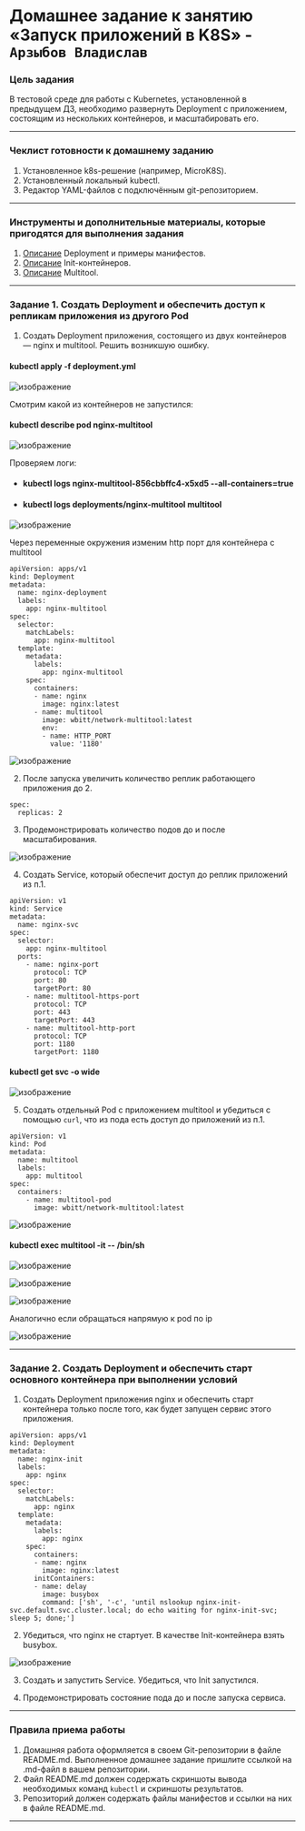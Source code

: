 # Домашнее задание к занятию «Запуск приложений в K8S» - `Арзыбов Владислав`

### Цель задания

В тестовой среде для работы с Kubernetes, установленной в предыдущем ДЗ, необходимо развернуть Deployment с приложением, состоящим из нескольких контейнеров, и масштабировать его.

------

### Чеклист готовности к домашнему заданию

1. Установленное k8s-решение (например, MicroK8S).
2. Установленный локальный kubectl.
3. Редактор YAML-файлов с подключённым git-репозиторием.

------

### Инструменты и дополнительные материалы, которые пригодятся для выполнения задания

1. [Описание](https://kubernetes.io/docs/concepts/workloads/controllers/deployment/) Deployment и примеры манифестов.
2. [Описание](https://kubernetes.io/docs/concepts/workloads/pods/init-containers/) Init-контейнеров.
3. [Описание](https://github.com/wbitt/Network-MultiTool) Multitool.

------

### Задание 1. Создать Deployment и обеспечить доступ к репликам приложения из другого Pod

1. Создать Deployment приложения, состоящего из двух контейнеров — nginx и multitool. Решить возникшую ошибку.

#### kubectl apply -f deployment.yml

![изображение](https://github.com/user-attachments/assets/c49c8eb6-3af2-47fe-8ecd-245adce99a74)

Смотрим какой из контейнеров не запустился:

#### kubectl describe pod nginx-multitool

![изображение](https://github.com/user-attachments/assets/8fca7171-4552-4bb7-ac6a-5d97769334a5)

Проверяем логи:

- #### kubectl logs nginx-multitool-856cbbffc4-x5xd5 --all-containers=true
- #### kubectl logs deployments/nginx-multitool multitool

![изображение](https://github.com/user-attachments/assets/acf139f3-7554-49db-a257-e7faa330ad24)

Через переменные окружения изменим http порт для контейнера с multitool

```
apiVersion: apps/v1
kind: Deployment
metadata:
  name: nginx-deployment
  labels:
    app: nginx-multitool
spec:
  selector:
    matchLabels:
      app: nginx-multitool
  template:
    metadata:
      labels:
        app: nginx-multitool
    spec:
      containers:
      - name: nginx
        image: nginx:latest
      - name: multitool
        image: wbitt/network-multitool:latest
        env:
        - name: HTTP_PORT
          value: '1180'
```

![изображение](https://github.com/user-attachments/assets/fa6177c1-a1cb-4048-a14f-ccf1d7f9370d)

2. После запуска увеличить количество реплик работающего приложения до 2.

```
spec:
  replicas: 2
```

3. Продемонстрировать количество подов до и после масштабирования.

![изображение](https://github.com/user-attachments/assets/ad6d5c0d-7c3b-4970-9547-2e3bf22b2e3b)

4. Создать Service, который обеспечит доступ до реплик приложений из п.1.

```
apiVersion: v1
kind: Service
metadata:
  name: nginx-svc
spec:
  selector:
    app: nginx-multitool
  ports:
    - name: nginx-port
      protocol: TCP
      port: 80
      targetPort: 80
    - name: multitool-https-port
      protocol: TCP
      port: 443
      targetPort: 443
    - name: multitool-http-port
      protocol: TCP
      port: 1180
      targetPort: 1180
```

#### kubectl get svc -o wide

![изображение](https://github.com/user-attachments/assets/e0e37808-4657-4055-ac5b-88c852c8b0eb)


5. Создать отдельный Pod с приложением multitool и убедиться с помощью `curl`, что из пода есть доступ до приложений из п.1.

```
apiVersion: v1
kind: Pod
metadata:
  name: multitool
  labels:
    app: multitool
spec:
  containers:
    - name: multitool-pod
      image: wbitt/network-multitool:latest
```

![изображение](https://github.com/user-attachments/assets/6b516850-7bc2-4edc-8aac-f37005211fbe)

#### kubectl exec multitool -it -- /bin/sh

![изображение](https://github.com/user-attachments/assets/beac84d7-dac9-42bd-b6d5-e6610c76d61d)

![изображение](https://github.com/user-attachments/assets/030c2ff1-8b69-46bb-8279-e0e4aa1f96da)

![изображение](https://github.com/user-attachments/assets/06300600-a3d9-45bf-ba9b-39a253c9a3dd)

Аналогично если обращаться напрямую к pod по ip

![изображение](https://github.com/user-attachments/assets/2b921448-6227-43ac-ba45-7195a39579ba)


------

### Задание 2. Создать Deployment и обеспечить старт основного контейнера при выполнении условий

1. Создать Deployment приложения nginx и обеспечить старт контейнера только после того, как будет запущен сервис этого приложения.

```
apiVersion: apps/v1
kind: Deployment
metadata:
  name: nginx-init
  labels:
    app: nginx
spec:
  selector:
    matchLabels:
      app: nginx
  template:
    metadata:
      labels:
        app: nginx
    spec:
      containers:
      - name: nginx
        image: nginx:latest
      initContainers:
      - name: delay
        image: busybox
        command: ['sh', '-c', 'until nslookup nginx-init-svc.default.svc.cluster.local; do echo waiting for nginx-init-svc; sleep 5; done;']
```

2. Убедиться, что nginx не стартует. В качестве Init-контейнера взять busybox.

![изображение](https://github.com/user-attachments/assets/73ea558d-72af-4789-a168-176fdcba077b)

3. Создать и запустить Service. Убедиться, что Init запустился.



5. Продемонстрировать состояние пода до и после запуска сервиса.

------

### Правила приема работы

1. Домашняя работа оформляется в своем Git-репозитории в файле README.md. Выполненное домашнее задание пришлите ссылкой на .md-файл в вашем репозитории.
2. Файл README.md должен содержать скриншоты вывода необходимых команд `kubectl` и скриншоты результатов.
3. Репозиторий должен содержать файлы манифестов и ссылки на них в файле README.md.

------
